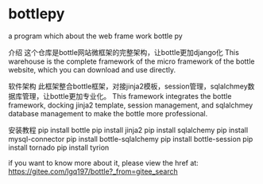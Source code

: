 # bottlepy
a program which about the web frame work bottle py

介绍
这个仓库是bottle网站微框架的完整架构，让bottle更加django化
This warehouse is the complete framework of the micro framework of the bottle website, which you can download and use directly.

软件架构
此框架整合bottle框架，对接jinja2模板，session管理，sqlalchmey数据库管理，让bottle更加专业化。
This framework integrates the bottle framework, docking jinja2 template, session management, and sqlalchmey database management to make the bottle more professional.

安装教程
pip install bottle
pip install jinja2
pip install sqlalchemy
pip install mysql-connector
pip install bottle-sqlalchemy
pip install bottle-session
pip install tornado
pip install tyrion


if you want to know  more about it, please view the href at: https://gitee.com/lgq197/bottle?_from=gitee_search
